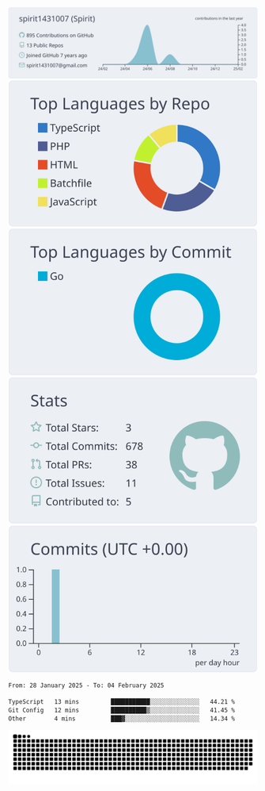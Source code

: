 [![](https://raw.githubusercontent.com/spirit1431007/spirit1431007/master/profile-summary-card-output/nord_bright/0-profile-details.svg)](https://git.io/spiritx)
[![](https://raw.githubusercontent.com/spirit1431007/spirit1431007/master/profile-summary-card-output/nord_bright/1-repos-per-language.svg)](https://git.io/spiritx) [![](https://raw.githubusercontent.com/spirit1431007/spirit1431007/master/profile-summary-card-output/nord_bright/2-most-commit-language.svg)](https://git.io/spiritx)
[![](https://raw.githubusercontent.com/spirit1431007/spirit1431007/master/profile-summary-card-output/nord_bright/3-stats.svg)](https://git.io/spiritx) [![](https://raw.githubusercontent.com/spirit1431007/spirit1431007/master/profile-summary-card-output/nord_bright/4-productive-time.svg)](https://git.io/spiritx)

<!--START_SECTION:waka-->

```txt
From: 28 January 2025 - To: 04 February 2025

TypeScript   13 mins         ███████████░░░░░░░░░░░░░░   44.21 %
Git Config   12 mins         ██████████▒░░░░░░░░░░░░░░   41.45 %
Other        4 mins          ███▓░░░░░░░░░░░░░░░░░░░░░   14.34 %
```

<!--END_SECTION:waka-->

![contribution](https://github.com/spirit1431007/spirit1431007/blob/output/github-contribution-grid-snake.svg)

